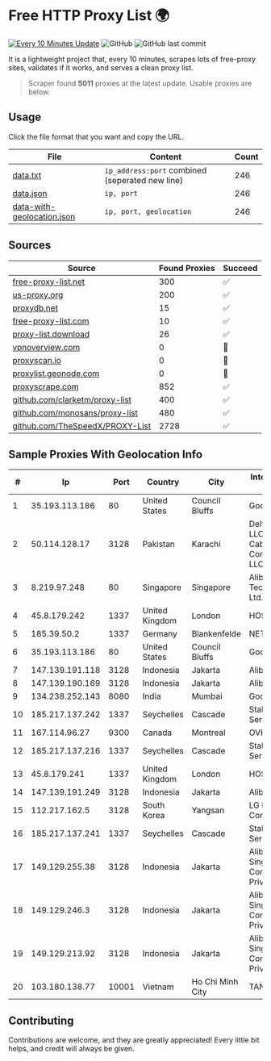
# Free HTTP Proxy List 🌍

[![Every 10 Minutes Update](https://github.com/mertguvencli/http-proxy-list/actions/workflows/main.yml/badge.svg?branch=main)](https://github.com/mertguvencli/http-proxy-list/actions/workflows/main.yml)
![GitHub](https://img.shields.io/github/license/mertguvencli/http-proxy-list)
![GitHub last commit](https://img.shields.io/github/last-commit/mertguvencli/http-proxy-list)

It is a lightweight project that, every 10 minutes, scrapes lots of free-proxy sites, validates if it works, and serves a clean proxy list.


> Scraper found **5011** proxies at the latest update. Usable proxies are below.

## Usage

Click the file format that you want and copy the URL.


|File|Content|Count|
|----|-------|-----|
|[data.txt](https://raw.githubusercontent.com/mertguvencli/http-proxy-list/main/proxy-list/data.txt)|`ip_address:port` combined (seperated new line)|246|
|[data.json](https://raw.githubusercontent.com/mertguvencli/http-proxy-list/main/proxy-list/data.json)|`ip, port`|246|
|[data-with-geolocation.json](https://raw.githubusercontent.com/mertguvencli/http-proxy-list/main/proxy-list/data-with-geolocation.json)|`ip, port, geolocation`|246|

## Sources

|Source|Found Proxies|Succeed|
|------|-------------|-------|
|[free-proxy-list.net](https://free-proxy-list.net)|300|✅|
|[us-proxy.org](https://www.us-proxy.org)|200|✅|
|[proxydb.net](http://proxydb.net)|15|✅|
|[free-proxy-list.com](https://free-proxy-list.com/?page=&port=&type%5B%5D=http&type%5B%5D=https&up_time=0&search=Search)|10|✅|
|[proxy-list.download](https://www.proxy-list.download/HTTP)|26|✅|
|[vpnoverview.com](https://vpnoverview.com/privacy/anonymous-browsing/free-proxy-servers)|0|🚫|
|[proxyscan.io](https://www.proxyscan.io)|0|🚫|
|[proxylist.geonode.com](https://proxylist.geonode.com/api/proxy-list?limit=300&page=1&sort_by=lastChecked&sort_type=desc&protocols=http,https)|0|🚫|
|[proxyscrape.com](https://api.proxyscrape.com/v2/?request=displayproxies&protocol=http&timeout=10000&country=all&ssl=all&anonymity=all)|852|✅|
|[github.com/clarketm/proxy-list](https://raw.githubusercontent.com/clarketm/proxy-list/master/proxy-list-raw.txt)|400|✅|
|[github.com/monosans/proxy-list](https://raw.githubusercontent.com/monosans/proxy-list/main/proxies/http.txt)|480|✅|
|[github.com/TheSpeedX/PROXY-List](https://raw.githubusercontent.com/TheSpeedX/PROXY-List/master/http.txt)|2728|✅|


## Sample Proxies With Geolocation Info

|#|Ip|Port|Country|City|Internet Service Provider|
|-|--|----|-------|----|-------------------------|
|1|35.193.113.186|80|United States|Council Bluffs|Google LLC|
|2|50.114.128.17|3128|Pakistan|Karachi|Delta Centric LLC, Comcast Cable Communications, LLC|
|3|8.219.97.248|80|Singapore|Singapore|Alibaba (US) Technology Co., Ltd.|
|4|45.8.179.242|1337|United Kingdom|London|HOSTLAND|
|5|185.39.50.2|1337|Germany|Blankenfelde|NETZNUTZ|
|6|35.193.113.186|80|United States|Council Bluffs|Google LLC|
|7|147.139.191.118|3128|Indonesia|Jakarta|Alibaba.com LLC|
|8|147.139.190.169|3128|Indonesia|Jakarta|Alibaba.com LLC|
|9|134.238.252.143|8080|India|Mumbai|Google LLC|
|10|185.217.137.242|1337|Seychelles|Cascade|Stallion Network Services Limited|
|11|167.114.96.27|9300|Canada|Montreal|OVH SAS|
|12|185.217.137.216|1337|Seychelles|Cascade|Stallion Network Services Limited|
|13|45.8.179.241|1337|United Kingdom|London|HOSTLAND|
|14|147.139.191.249|3128|Indonesia|Jakarta|Alibaba.com LLC|
|15|112.217.162.5|3128|South Korea|Yangsan|LG DACOM Corporation|
|16|185.217.137.241|1337|Seychelles|Cascade|Stallion Network Services Limited|
|17|149.129.255.38|3128|Indonesia|Jakarta|Alibaba.com Singapore E-Commerce Private Limited|
|18|149.129.246.3|3128|Indonesia|Jakarta|Alibaba.com Singapore E-Commerce Private Limited|
|19|149.129.213.92|3128|Indonesia|Jakarta|Alibaba.com Singapore E-Commerce Private Limited|
|20|103.180.138.77|10001|Vietnam|Ho Chi Minh City|TANHOANGVINA|



## Contributing

Contributions are welcome, and they are greatly appreciated! Every
little bit helps, and credit will always be given.

